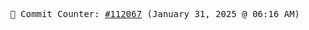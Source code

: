 <p align="center">
    <samp>
        📮 Commit Counter: <a href="https://github.com/Javascript-void0/Javascript-void0/commits/main">#112067</a> (January 31, 2025 @ 06:16 AM)
    </samp>
</p>